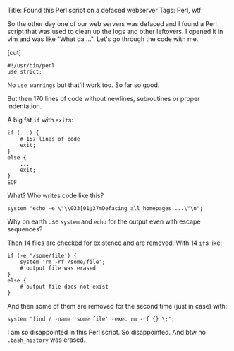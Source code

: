 Title: Found this Perl script on a defaced webserver
Tags: Perl, wtf

So the other day one of our web servers was defaced and I found a Perl script
that was used to clean up the logs and other leftovers. I opened it in vim and
was like "What da ...". Let's go through the code with me.

[cut]

    #!/usr/bin/perl
    use strict;

No `use warnings` but that'll work too. So far so good.

But then 170 lines of code without newlines, subroutines or proper indentation.

A big fat `if` with `exit`s:

    if (...) {
        # 157 lines of code
        exit;
    }
    else {
        ...
        exit;
    }
    EOF

What? Who writes code like this?

    system "echo -e \"\\033[01;37mDefacing all homepages ...\"\n";

Why on earth use `system` and `echo` for the output even with escape sequences?

Then 14 files are checked for existence and are removed. With 14 `if`s like:

    if (-e '/some/file') {
        system 'rm -rf /some/file';
        # output file was erased
    }
    else {
        # output file does not exist
    }

And then some of them are removed for the second time (just in case) with:

    system 'find / -name 'some file' -exec rm -rf {} \;';

I am so disappointed in this Perl script. So disappointed. And btw no
`.bash_history` was erased.
